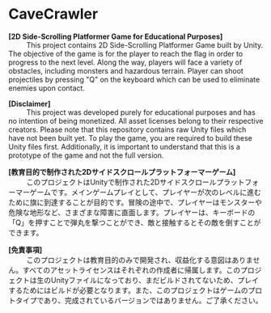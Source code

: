 # CaveCrawler
<b>[2D Side-Scrolling Platformer Game for Educational Purposes]</b>
<br>
&nbsp;&nbsp;&nbsp;&nbsp;&nbsp;&nbsp;&nbsp;&nbsp;
    This project contains 2D Side-Scrolling Platformer Game built by Unity. The objective of the game is for the player to reach the flag in order to progress to the next level. Along the way, players will face a variety of obstacles, including monsters and hazardous terrain. Player can shoot projectiles by pressing "Q" on the keyboard which can be used to eliminate enemies upon contact.

    
<b>[Disclaimer]</b>
<br>
&nbsp;&nbsp;&nbsp;&nbsp;&nbsp;&nbsp;&nbsp;&nbsp;
    This project was developed purely for educational purposes and has no intention of being monetized. All asset licenses belong to their respective creators. Please note that this repository contains raw Unity files which have not been built yet. To play the game, you are required to build these Unity files first. Additionally, it is important to understand that this is a prototype of the game and not the full version.

<b>[教育目的で制作された2Dサイドスクロールプラットフォーマーゲーム]</b>
<br>
&nbsp;&nbsp;&nbsp;&nbsp;&nbsp;&nbsp;&nbsp;&nbsp;
    このプロジェクトはUnityで制作された2Dサイドスクロールプラットフォーマーゲームです。メインゲームプレイとして、プレイヤーが次のレベルに進むために旗に到達することが目的です。冒険の途中で、プレイヤーはモンスターや危険な地形など、さまざまな障害に直面します。プレイヤーは、キーボードの「Q」を押すことで弾丸を撃つことができ、敵と接触するとその敵を倒すことができます。

<b>[免責事項]</b>
<br>
&nbsp;&nbsp;&nbsp;&nbsp;&nbsp;&nbsp;&nbsp;&nbsp;
    このプロジェクトは教育目的のみで開発され、収益化する意図はありません。すべてのアセットライセンスはそれぞれの作成者に帰属します。このプロジェクトは生のUnityファイルになっており、まだビルドされてないため、プレイするためにはビルドが必要となります。また、このプロジェクトはゲームのプロトタイプであり、完成されているバージョンではありません。ご了承ください。

